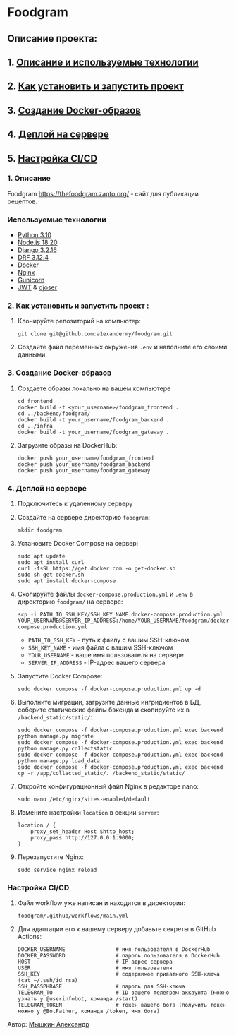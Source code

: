 #  Foodgram

## **Описание проекта**:

## 1. [Описание и  используемые технологии](#1)
## 2. [Как установить и запустить проект](#2)
## 3. [Создание Docker-образов](#3)
## 4. [Деплой на сервере](#4)
## 5. [Настройка CI/CD](#5)

### 1. Описание <a id=1></a>
Foodgram https://thefoodgram.zapto.org/ - сайт для публикации рецептов.

### Используемые технологии
- [Python 3.10](https://docs.python.org/3.10/)
- [Node.js 18.20](https://nodejs.org/en/download)
- [Django 3.2.16](https://docs.djangoproject.com/en/5.0/)
- [DRF 3.12.4](https://www.django-rest-framework.org/)
- [Docker](https://www.docker.com/)
- [Nginx](https://nginx.org/)
- [Gunicorn](https://gunicorn.org/)
- [JWT](https://jwt.io/) & [djoser](https://djoser.readthedocs.io/en/latest/getting_started.html)
### 2. Как установить и запустить проект  <a id=2></a>:

1. Клонируйте репозиторий на компьютер:
    ```
    git clone git@github.com:a1exandermy/foodgram.git
    ```
2. Создайте файл переменных окружения `.env` и наполните его своими данными.

### 3. Создание Docker-образов <a id=3></a>

1. Создаете образы локально на вашем компьютере

    ```
    cd frontend
    docker build -t <your_username>/foodgram_frontend .
    cd ../backend/foodgram/
    docker build -t your_username/foodgram_backend .
    cd ../infra
    docker build -t your_username/foodgram_gateway . 
    ```

2. Загрузите образы на DockerHub:

    ```
    docker push your_username/foodgram_frontend
    docker push your_username/foodgram_backend
    docker push your_username/foodgram_gateway
    ```

### 4. Деплой на сервере <a id=4></a>

1. Подключитесь к удаленному серверу
2. Создайте на сервере директорию `foodgram`:

    ```
    mkdir foodgram
    ```

3. Установите Docker Compose на сервер:

    ```
    sudo apt update
    sudo apt install curl
    curl -fsSL https://get.docker.com -o get-docker.sh
    sudo sh get-docker.sh
    sudo apt install docker-compose
    ```

4. Скопируйте файлы `docker-compose.production.yml` и `.env` в директорию `foodgram/` на сервере:

    ```
    scp -i PATH_TO_SSH_KEY/SSH_KEY_NAME docker-compose.production.yml YOUR_USERNAME@SERVER_IP_ADDRESS:/home/YOUR_USERNAME/foodgram/docker-compose.production.yml
    ```
    - `PATH_TO_SSH_KEY` - путь к файлу с вашим SSH-ключом
    - `SSH_KEY_NAME` - имя файла с вашим SSH-ключом
    - `YOUR_USERNAME` - ваше имя пользователя на сервере
    - `SERVER_IP_ADDRESS` - IP-адрес вашего сервера

5. Запустите Docker Compose:

    ```
    sudo docker compose -f docker-compose.production.yml up -d
    ```

6. Выполните миграции, загрузите данные ингридиентов в БД, соберите статические файлы бэкенда и скопируйте их в `/backend_static/static/`:

    ```
    sudo docker compose -f docker-compose.production.yml exec backend python manage.py migrate
    sudo docker compose -f docker-compose.production.yml exec backend python manage.py collectstatic
    sudo docker compose -f docker-compose.production.yml exec backend python manage.py load_data
    sudo docker compose -f docker-compose.production.yml exec backend cp -r /app/collected_static/. /backend_static/static/
    ```

7. Откройте конфигурационный файл Nginx в редакторе nano:

    ```
    sudo nano /etc/nginx/sites-enabled/default
    ```

8. Измените настройки `location` в секции `server`:

    ```
    location / {
        proxy_set_header Host $http_host;
        proxy_pass http://127.0.0.1:9000;
    }
    ```
9. Перезапустите Nginx:

    ```
    sudo service nginx reload
    ```

### Настройка CI/CD <a id=5></a>

1. Файл workflow уже написан и находится в директории:

    ```
    foodgram/.github/workflows/main.yml
    ```

2. Для адаптации его к вашему серверу добавьте секреты в GitHub Actions:

    ```
    DOCKER_USERNAME                # имя пользователя в DockerHub
    DOCKER_PASSWORD                # пароль пользователя в DockerHub
    HOST                           # IP-адрес сервера
    USER                           # имя пользователя
    SSH_KEY                        # содержимое приватного SSH-ключа (cat ~/.ssh/id_rsa)
    SSH_PASSPHRASE                 # пароль для SSH-ключа
    TELEGRAM_TO                    # ID вашего телеграм-аккаунта (можно узнать у @userinfobot, команда /start)
    TELEGRAM_TOKEN                 # токен вашего бота (получить токен можно у @BotFather, команда /token, имя бота)
    ```

Автор:
[Мышкин Александр](https://github.com/A1exanderMY/)



